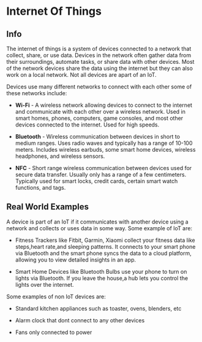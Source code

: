 # Internet Of Things

## Info 
The internet of things is a system of devices connected to a network that collect, share, or use data. Devices in the network often gather data from their surroundings, automate tasks, or share data with other devices. Most of the network devices share the data using the internet but they can also work on a local network. Not all devices are apart of an IoT. 

Devices use many different networks to connect with each other some of these networks include:

- **Wi-Fi** - A wireless network allowing devices to connect to the internet and communicate with each other over a wireless network. Used in smart homes, phones, computers, game consoles, and most other devices connected to the internet. Used for high speeds.

- **Bluetooth** - Wireless communication between devices in short to medium ranges. Uses radio waves and typically has a range of 10-100 meters. Includes wireless earbuds, some smart home devices, wireless headphones, and wireless sensors.

- **NFC** - Short range wireless communication between devices used for secure data transfer. Usually only has a range of a few centimeters. Typically used for smart locks, credit cards, certain smart watch functions, and tags.

## Real World Examples
A device is part of an IoT if it communicates with another device using a network and collects or uses data in some way. Some example of IoT are:

- Fitness Trackers like Fitbit, Garmin, Xiaomi collect your fitness data like steps,heart rate,and sleeping patterns. It connects to your smart phone via Bluetooth and the smart phone syncs the data to a cloud platform, allowing you to view detailed insights in an app.

- Smart Home Devices like Bluetooth Bulbs use your phone to turn on lights via Bluetooth. If you leave the house,a hub lets you control the lights over the internet.

Some examples of non IoT devices are:

- Standard kitchen appliances such as toaster, ovens, blenders, etc

- Alarm clock that dont connect to any other devices

- Fans only connected to power
